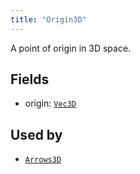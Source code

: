 ```yaml
---
title: "Origin3D"
---
```


A point of origin in 3D space.

## Fields

* origin: [`Vec3D`](../datatypes/vec3d.md)


## Used by

* [`Arrows3D`](../archetypes/arrows3d.md)
